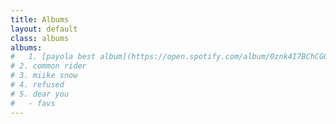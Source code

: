 ```yaml
---
title: Albums
layout: default
class: albums
albums:
#   1. [payola best album](https://open.spotify.com/album/0znk4I7BChCGG8SZ5nRneU?si=fwt5FXsiRu6w3rx5P9PQ8Q)
# 2. common rider
# 3. miike snow
# 4. refused
# 5. dear you
#   - favs
---
```

